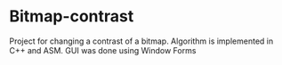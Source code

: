 # Bitmap-contrast

Project for changing a contrast of a bitmap. Algorithm is implemented in C++ and ASM. GUI was done using Window Forms
